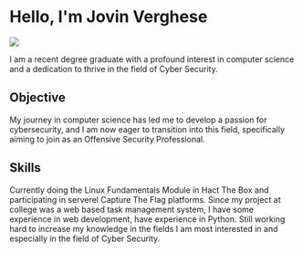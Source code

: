 # Hello, I'm Jovin Verghese
<a href="https://www.linkedin.com/in/jovin-verghese-a2364b357/"><img src="https://img.shields.io/badge/-LinkedIn-0072b1?&style=for-the-badge&logo=linkedin&logoColor=white" /></a>

I am a recent degree graduate with a profound interest in computer science and a dedication to thrive in the field of Cyber Security.

## Objective

My journey in computer science has led me to develop a passion for cybersecurity, and I am now eager to transition into this field, specifically aiming to join as an Offensive Security Professional.

## Skills

Currently doing the Linux Fundamentals Module in Hact The Box and participating in serverel Capture The Flag platforms. Since my project at college was a web based task management system, I have some experience in web development, have experience in Python. Still working hard to increase my knowledge in the fields I am most interested in and especially in the field of Cyber Security.
